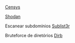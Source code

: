 <a href="https://search.censys.io/">Censys</a> 

<a href="https://www.shodan.io/">Shodan</a>

Escanear subdomínios
<a href="https://www.kali.org/tools/sublist3r/">Sublist3r</a>

Bruteforce de diretórios
<a href="https://www.kali.org/tools/dirb/">Dirb</a>